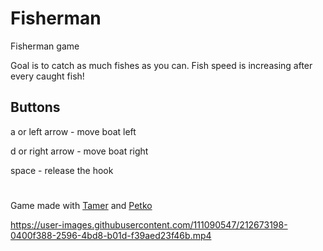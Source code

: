 # Fisherman
Fisherman game

Goal is to catch as much fishes as you can. Fish speed is increasing after every caught fish!

## Buttons
a or left arrow - move boat left

d or right arrow - move boat right

space - release the hook 

# 
Game made with [Tamer](https://github.com/kumchovylcho) and [Petko](https://github.com/petko940)


https://user-images.githubusercontent.com/111090547/212673198-0400f388-2596-4bd8-b01d-f39aed23f46b.mp4

